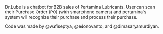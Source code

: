 Dr.Lube is a chatbot for B2B sales of Pertamina Lubricants. User can scan their Purchase Order (PO) (with smartphone camera) and pertamina's system will recognize their purchase and process their purchase. 

Code was made by @wafiseptya, @edonovanto, and @dimasaryamurdiyan. 
